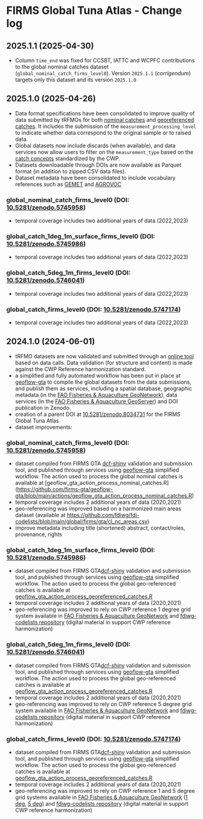 # FIRMS Global Tuna Atlas - Change log

## 2025.1.1 (2025-04-30)

- Column `time_end` was fixed for CCSBT, IATTC and WCPFC contributions to the global nominal catches dataset (`global_nominal_catch_firms_level0`). Version `2025.1.1` (_corrigendum_) targets only this dataset and its version `2025.1.0`

## 2025.1.0 (2025-04-26)

- Data format specifications have been consolidated to improve quality of data submitted by tRFMOs for both [nominal catches](https://github.com/fdiwg/fdi-formats/blob/main/cwp_rh_generic_gta_taskI.json) and [georeferenced catches](https://github.com/fdiwg/fdi-formats/blob/main/cwp_rh_generic_gta_taskII.json). It includes the submission of the `measurement_processing_level` to indicate whether data correspond to the original sample or to raised data.
- Global datasets now include discards (when available), and data services now allow users to filter on the `measurement_type` based on the [catch concepts](https://github.com/fdiwg/fdi-codelists/blob/main/global/cwp/cl_catch_concepts.csv) standardized by the CWP.
- Datasets downloadable through DOIs are now available as Parquet format (in addition to zipped CSV data files).
- Dataset metadata have been consolidated to include vocabulary references such as [GEMET](https://www.eionet.europa.eu/gemet) and [AGROVOC](https://aims.fao.org/aos/agrovoc/)

### global_nominal_catch_firms_level0 (DOI: [10.5281/zenodo.5745958](https://doi.org/10.5281/zenodo.5745958))

- temporal coverage includes two additional years of data (2022,2023)

### global_catch_1deg_1m_surface_firms_level0 (DOI: [10.5281/zenodo.5745986](https://doi.org/10.5281/zenodo.5745986))

- temporal coverage includes two additional years of data (2022,2023)

### global_catch_5deg_1m_firms_level0 (DOI: [10.5281/zenodo.5746041](https://doi.org/10.5281/zenodo.5746041))

- temporal coverage includes two additional years of data (2022,2023)

### global_catch_firms_level0 (DOI: [10.5281/zenodo.5747174](https://doi.org/10.5281/zenodo.5747174))

- temporal coverage includes two additional years of data (2022,2023)

## 2024.1.0 (2024-06-01)

- tRFMO datasets are now validated and submitted through an [online tool](https://i-marine.d4science.org/group/fao_tunaatlas/dcrf-data-call-management) based on data calls. Data validation (for structure and content) is made against the CWP Reference harmonization standard.
- a simplified and fully automated workflow has been put in place at [geoflow-gta](https://github.com/firms-gta/geoflow-gta) to compile the global datasets from the data submissions, and publish them as services, including a spatial database, geographic metadata (in the [FAO Fisheries & Aquaculture GeoNetwork](https://www.fao.org/fishery/geonetwork)), data services (in the [FAO Fisheries & Aquaculture GeoServer](https://www.fao.org/fishery/geoserver)) and DOI publication in Zenodo.
- creation of a parent DOI at [10.5281/zenodo.8034731](https://doi.org/10.5281/zenodo.8034731) for the FIRMS Global Tuna Atlas
- dataset improvements:

### global_nominal_catch_firms_level0 (DOI: [10.5281/zenodo.5745958](https://doi.org/10.5281/zenodo.5745958))

- dataset compiled from FIRMS GTA [dcf-shiny](https://i-marine.d4science.org/group/fao_tunaatlas/dcrf-data-call-management) validation and submission tool, and published through services using [geoflow-gta](https://github.com/firms-gta/geoflow-gta) simplified workflow. The action used to process the global nominal catches is available at [geoflow_gta_action_process_nominal_catches.R] (https://github.com/firms-gta/geoflow-gta/blob/main/actions/geoflow_gta_action_process_nominal_catches.R) 
- temporal coverage includes 2 additional years of data (2020,2021)
- geo-referencing was improved based on a harmonized main areas dataset (available at https://github.com/fdiwg/fdi-codelists/blob/main/global/firms/gta/cl_nc_areas.csv)
- improve metadata including title (shortened) abstract, contact/roles, provenance, rights

### global_catch_1deg_1m_surface_firms_level0 (DOI: [10.5281/zenodo.5745986](https://doi.org/10.5281/zenodo.5745986))

- dataset compiled from FIRMS GTA[dcf-shiny](https://i-marine.d4science.org/group/fao_tunaatlas/dcrf-data-call-management) validation and submission tool, and published through services using [geoflow-gta](https://github.com/firms-gta/geoflow-gta) simplified workflow. The action used to process the global geo-referenced catches is available at [geoflow_gta_action_process_georeferenced_catches.R](https://github.com/firms-gta/geoflow-gta/blob/main/actions/geoflow_gta_action_process_georeferenced_catches.R)
- temporal coverage includes 2 additional years of data (2020,2021)
- geo-referencing was improved to rely on CWP reference 1 degree grid system available in [FAO Fisheries & Aquaculture GeoNetwork](https://www.fao.org/fishery/geonetwork/srv/fre/catalog.search#/metadata/cwp-grid-map-1deg_x_1deg) and [fdiwg-codelists repository](https://github.com/fdiwg/fdi-codelists/tree/main/global/cwp) (digital material in support CWP reference harmonization)

### global_catch_5deg_1m_firms_level0 (DOI: [10.5281/zenodo.5746041](https://doi.org/10.5281/zenodo.5746041))

- dataset compiled from FIRMS GTA[dcf-shiny](https://i-marine.d4science.org/group/fao_tunaatlas/dcrf-data-call-management) validation and submission tool, and published through services using [geoflow-gta](https://github.com/firms-gta/geoflow-gta) simplified workflow. The action used to process the global geo-referenced catches is available at [geoflow_gta_action_process_georeferenced_catches.R](https://github.com/firms-gta/geoflow-gta/blob/main/actions/geoflow_gta_action_process_georeferenced_catches.R)
- temporal coverage includes 2 additional years of data (2020,2021)
- geo-referencing was improved to rely on CWP reference 5 degree grid system available in [FAO Fisheries & Aquaculture GeoNetwork](https://www.fao.org/fishery/geonetwork/srv/fre/catalog.search#/metadata/cwp-grid-map-5deg_x_5deg) and [fdiwg-codelists repository](https://github.com/fdiwg/fdi-codelists/tree/main/global/cwp) (digital material in support CWP reference harmonization)

### global_catch_firms_level0 (DOI: [10.5281/zenodo.5747174](https://doi.org/10.5281/zenodo.5747174))

- dataset compiled from FIRMS GTA[dcf-shiny](https://i-marine.d4science.org/group/fao_tunaatlas/dcrf-data-call-management) validation and submission tool, and published through services using [geoflow-gta](https://github.com/firms-gta/geoflow-gta) simplified workflow. The action used to process the global geo-referenced catches is available at [geoflow_gta_action_process_georeferenced_catches.R](https://github.com/firms-gta/geoflow-gta/blob/main/actions/geoflow_gta_action_process_georeferenced_catches.R)
- temporal coverage includes 2 additional years of data (2020,2021)
- geo-referencing was improved to rely on CWP reference 1 and 5 degree grid systems available in [FAO Fisheries & Aquaculture GeoNetwork](https://www.fao.org/fishery/geonetwork) ([1 deg](https://www.fao.org/fishery/geonetwork/srv/fre/catalog.search#/metadata/cwp-grid-map-1deg_x_1deg), [5 deg](https://www.fao.org/fishery/geonetwork/srv/fre/catalog.search#/metadata/cwp-grid-map-5deg_x_5deg)) and [fdiwg-codelists repository](https://github.com/fdiwg/fdi-codelists/tree/main/global/cwp) (digital material in support CWP reference harmonization)